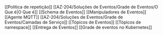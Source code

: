 [[Politica de repetição]]
[[AZ-204/Soluções de Eventos/Grade de Eventos/O Que é|O Que é]]
[[Schema de Eventos]]
[[Manipuladores de Eventos]]
[[Agente MQTT]]
[[AZ-204/Soluções de Eventos/Grade de Eventos/Camadas de Serviço]]
[[Tópicos de Eventos]]
[[Tópicos de namespace]]
[[Entrega de Eventos]]
[[Grade de eventos no Kubernetes]]


